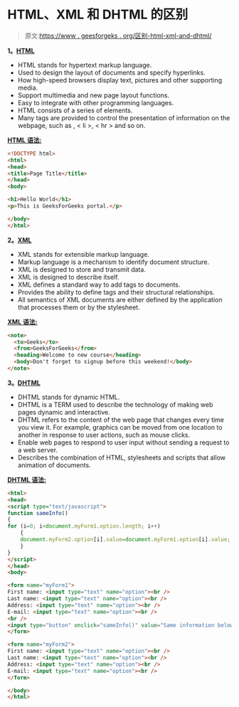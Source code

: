 # HTML、XML 和 DHTML 的区别

> 原文:[https://www . geesforgeks . org/区别-html-xml-and-dhtml/](https://www.geeksforgeeks.org/difference-between-html-xml-and-dhtml/)

**1。**[**HTML**](https://www.geeksforgeeks.org/html-tutorials/)

*   HTML stands for hypertext markup language.
*   Used to design the layout of documents and specify hyperlinks.
*   How high-speed browsers display text, pictures and other supporting media.
*   Support multimedia and new page layout functions.
*   Easy to integrate with other programming languages.
*   HTML consists of a series of elements.
*   Many tags are provided to control the presentation of information on the webpage, such as , < li >, < hr > and so on.

**<u>HTML 语法:</u>**

```html
<!DOCTYPE html>
<html>
<head>
<title>Page Title</title>
</head>
<body>

<h1>Hello World</h1>
<p>This is GeeksForGeeks portal.</p>

</body>
</html>
```

**2。**[**XML**](https://www.geeksforgeeks.org/xml-basics/)

*   XML stands for extensible markup language.
*   Markup language is a mechanism to identify document structure.
*   XML is designed to store and transmit data.
*   XML is designed to describe itself.
*   XML defines a standard way to add tags to documents.
*   Provides the ability to define tags and their structural relationships.
*   All semantics of XML documents are either defined by the application that processes them or by the stylesheet.

**<u>XML 语法:</u>**

```html
<note>
  <to>Geeks</to>
  <from>GeeksForGeeks</from>
  <heading>Welcome to new course</heading>
  <body>Don't forget to signup before this weekend!</body>
</note>
```

**3。**[**DHTML**](https://www.geeksforgeeks.org/dhtml-introduction/)

*   DHTML stands for dynamic HTML.
*   DHTML is a TERM used to describe the technology of making web pages dynamic and interactive.
*   DHTML refers to the content of the web page that changes every time you view it. For example, graphics can be moved from one location to another in response to user actions, such as mouse clicks.
*   Enable web pages to respond to user input without sending a request to a web server.
*   Describes the combination of HTML, stylesheets and scripts that allow animation of documents.

**<u>DHTML 语法:</u>**

```html
<html>
<head>
<script type="text/javascript">
function sameInfo()
{
for (i=0; i<document.myForm1.option.length; i++)
    {
    document.myForm2.option[i].value=document.myForm1.option[i].value;
    }
}
</script>
</head>
<body>

<form name="myForm1">
First name: <input type="text" name="option"><br />
Last name: <input type="text" name="option"><br />
Address: <input type="text" name="option"><br />
E-mail: <input type="text" name="option"><br />
<br />
<input type="button" onclick="sameInfo()" value="Same information below"><br />
</form>

<form name="myForm2">
First name: <input type="text" name="option"><br />
Last name: <input type="text" name="option"><br />
Address: <input type="text" name="option"><br />
E-mail: <input type="text" name="option"><br />
</form>

</body>
</html>
```